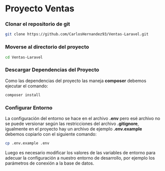 # Proyecto Ventas

### Clonar el repositorio de git

```bash
git clone https://github.com/CarlosHernandez93/Ventas-Laravel.git
```

### Moverse al directorio del proyecto

```bash
cd Ventas-Laravel
```

### Descargar Dependencias del Proyecto

Como las dependencias del proyecto las maneja **composer** debemos ejecutar el comando:

```bash
composer install
```

### Configurar Entorno

La configuración del entorno se hace en el archivo **.env** pero esé archivo no se puede versionar según las restricciones del archivo **.gitignore**, igualmente en el proyecto hay un archivo de ejemplo  **.env.example** debemos copiarlo con el siguiente comando:

```bash
cp .env.example .env
```

Luego es necesario modificar los valores de las variables de entorno para adecuar la configuración a nuestro entorno de desarrollo, por ejemplo los parámetros de conexión a la base de datos.